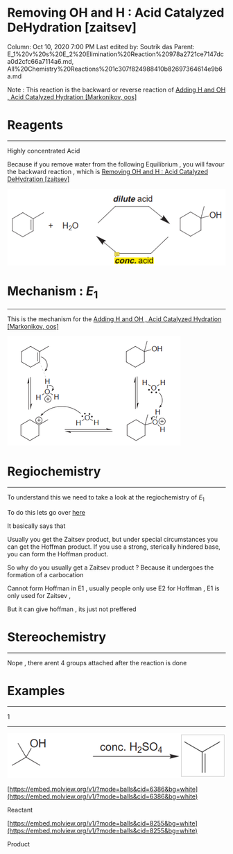 # Removing OH and H : Acid Catalyzed DeHydration [zaitsev]

Column: Oct 10, 2020 7:00 PM
Last edited by: Soutrik das
Parent: E_1%20v%20s%20E_2%20Elimination%20Reaction%20978a2721ce7147dca0d2cfc66a7114a6.md, All%20Chemistry%20Reactions%201c307f824988410b82697364614e9b6a.md

Note : This reaction is the backward or reverse reaction of [Adding H and OH ,  Acid Catalyzed Hydration [Markonikov, oos]](Adding%20H%20and%20OH%20,%20Acid%20Catalyzed%20Hydration%20%5BMarkon%2055ac132ae66e46bbb533165e1257bcf8.md) 

# Reagents

---

Highly concentrated Acid 

Because if you remove water from the following Equilibrium , you will favour the backward reaction , which is [Removing OH and H : Acid Catalyzed DeHydration [zaitsev]]() 

![Removing%20OH%20and%20H%20Acid%20Catalyzed%20DeHydration%20%5Bzait%20df170e3acf564a559bccd42ed13cdf6c/Untitled.png](Removing%20OH%20and%20H%20Acid%20Catalyzed%20DeHydration%20%5Bzait%20df170e3acf564a559bccd42ed13cdf6c/Untitled.png)

# Mechanism : $E_1$

---

This is the mechanism for the [Adding H and OH ,  Acid Catalyzed Hydration [Markonikov, oos]](Adding%20H%20and%20OH%20,%20Acid%20Catalyzed%20Hydration%20%5BMarkon%2055ac132ae66e46bbb533165e1257bcf8.md) 

![Removing%20OH%20and%20H%20Acid%20Catalyzed%20DeHydration%20%5Bzait%20df170e3acf564a559bccd42ed13cdf6c/Untitled%201.png](Removing%20OH%20and%20H%20Acid%20Catalyzed%20DeHydration%20%5Bzait%20df170e3acf564a559bccd42ed13cdf6c/Untitled%201.png)

# Regiochemistry

---

To understand this we need to take a look at the regiochemistry of $E_1$ 

To do this lets go over [here](https://www.notion.so/E_1-v-s-E_2-Elimination-Reaction-978a2721ce7147dca0d2cfc66a7114a6#fdc0028afdc1423fb9615e405b24e807) 

It basically says that 

Usually you get the Zaitsev product, but under
special circumstances you can get the Hoffman product. If you use a strong, sterically
hindered base, you can form the Hoffman product.

So why do you usually get a Zaitsev product ? Because it undergoes the formation of a carbocation 

Cannot form Hoffman in E1 , usually people only use E2 for Hoffman , E1 is only used for Zaitsev ,

But it can give hoffman , its just not preffered 

# Stereochemistry

---

Nope , there arent 4 groups attached after the reaction is done 

# Examples

---

1

---

![Removing%20OH%20and%20H%20Acid%20Catalyzed%20DeHydration%20%5Bzait%20df170e3acf564a559bccd42ed13cdf6c/Untitled%202.png](Removing%20OH%20and%20H%20Acid%20Catalyzed%20DeHydration%20%5Bzait%20df170e3acf564a559bccd42ed13cdf6c/Untitled%202.png)

[https://embed.molview.org/v1/?mode=balls&cid=6386&bg=white](https://embed.molview.org/v1/?mode=balls&cid=6386&bg=white)

Reactant

[https://embed.molview.org/v1/?mode=balls&cid=8255&bg=white](https://embed.molview.org/v1/?mode=balls&cid=8255&bg=white)

Product